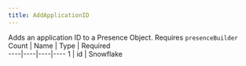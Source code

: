 ```yaml
---
title: AddApplicationID
---
```

Adds an application ID to a Presence Object. Requires `presenceBuilder`
 Count | Name | Type | Required        
----|----|----|----
1 | id | Snowflake
